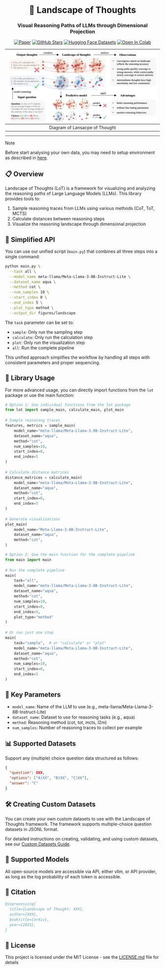 <div align="center">

<h1>🌌 Landscape of Thoughts</h1>
<h3>Visual Reasoning Paths of LLMs through Dimensional Projection</h3>

[![Paper](https://img.shields.io/badge/arXiv-2311.03191-b31b1b)](https://arxiv.org/abs/2311.03191)
[![GitHub Stars](https://img.shields.io/github/stars/tmlr-group/DeepInception?style=social)](https://github.com/tmlr-group/DeepInception)
[![Hugging Face Datasets](https://img.shields.io/badge/%F0%9F%A4%97-Datasets-blue)](https://huggingface.co/datasets/GazeEzio/Landscape-of-Thought)
[![Open In Colab](https://colab.research.google.com/assets/colab-badge.svg)](https://colab.research.google.com/drive/1QzAw5bW6RO1v-Tb68dowj5562nN3Cv_c?usp=sharing)

|     ![demo](imgs/demo.png)     |
| :----------------------------: |
| Diagram of Lansacpe of Thought |

</div>

---

<!-- > [!TIP]
> Hello -->
<!-- > [!CAUTION]
> Hello -->

> [!NOTE]
> Before start analysing your own data, you may need to setup environment as described in [here](res/setup_model.md).

## 📋 Overview

Landscape of Thoughts (LoT) is a framework for visualizing and analyzing the reasoning paths of Large Language Models (LLMs). This library provides tools to:

1. Sample reasoning traces from LLMs using various methods (CoT, ToT, MCTS)
2. Calculate distances between reasoning steps
3. Visualize the reasoning landscape through dimensional projection

## 🚄 Simplified API

You can use our unified script (`main.py`) that combines all three steps into a single command:

```bash
python main.py \
  --task all \
  --model_name meta-llama/Meta-Llama-3-8B-Instruct-Lite \
  --dataset_name aqua \
  --method cot \
  --num_samples 10 \
  --start_index 0 \
  --end_index 5 \
  --plot_type method \
  --output_dir figures/landscape
```

The `task` parameter can be set to:

- `sample`: Only run the sampling step
- `calculate`: Only run the calculation step
- `plot`: Only run the visualization step
- `all`: Run the complete pipeline

This unified approach simplifies the workflow by handling all steps with consistent parameters and proper sequencing.

## 🧩 Library Usage

For more advanced usage, you can directly import functions from the `lot` package or use the main function:

```python
# Option 1: Use individual functions from the lot package
from lot import sample_main, calculate_main, plot_main

# Sample reasoning traces
features, metrics = sample_main(
    model_name="meta-llama/Meta-Llama-3-8B-Instruct-Lite",
    dataset_name="aqua",
    method="cot",
    num_samples=10,
    start_index=0,
    end_index=5
)

# Calculate distance matrices
distance_matrices = calculate_main(
    model_name="meta-llama/Meta-Llama-3-8B-Instruct-Lite",
    dataset_name="aqua",
    method="cot",
    start_index=0,
    end_index=5
)

# Generate visualizations
plot_main(
    model_name="Meta-Llama-3-8B-Instruct-Lite",
    dataset_name="aqua",
    method="cot",
)
```

```python
# Option 2: Use the main function for the complete pipeline
from main import main

# Run the complete pipeline
main(
    task="all",
    model_name="meta-llama/Meta-Llama-3-8B-Instruct-Lite",
    dataset_name="aqua",
    method="cot",
    num_samples=10,
    start_index=0,
    end_index=5,
    plot_type="method"
)

# Or run just one step
main(
    task="sample",  # or "calculate" or "plot"
    model_name="meta-llama/Meta-Llama-3-8B-Instruct-Lite",
    dataset_name="aqua",
    method="cot",
    num_samples=10,
    start_index=0,
    end_index=5
)
```

## 🔧 Key Parameters

- `model_name`: Name of the LLM to use (e.g., meta-llama/Meta-Llama-3-8B-Instruct-Lite)
- `dataset_name`: Dataset to use for reasoning tasks (e.g., aqua)
- `method`: Reasoning method (cot, tot, mcts, l2m)
- `num_samples`: Number of reasoning traces to collect per example

## 📊 Supported Datasets

Support any (multiple) choice question data structured as follows:

```json
{
  "question": XXX,
  "options": ["A)XX", "B)XX", "C)XX"],
  "answer": "C"
}
```

## 🛠️ Creating Custom Datasets

You can create your own custom datasets to use with the Landscape of Thoughts framework. The framework supports multiple-choice question datasets in JSONL format.

For detailed instructions on creating, validating, and using custom datasets, see our [Custom Datasets Guide](lot/doc/custom_datasets.md).

## 🤖 Supported Models

All open-source models are accessible via API, either vllm, or API provider, as long as the log probability of each token is accessible.

## 📜 Citation

```bibtex
@inprocessing{
  title={Landscape of Thought: XXX},
  author={XXX},
  booktitle={arXiv},
  year={2025},
}
```

## 📝 License

This project is licensed under the MIT License - see the [LICENSE.md](LICENSE.md) file for details
